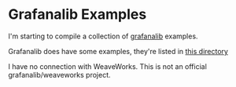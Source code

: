 # Grafanalib Examples

I'm starting to compile a collection of [grafanalib](https://github.com/weaveworks/grafanalib) examples.  

Grafanalib does have some examples, they're listed in [this directory](https://github.com/weaveworks/grafanalib/tree/master/grafanalib/tests/examples)

I have no connection with WeaveWorks. This is not an official grafanalib/weaveworks project.
